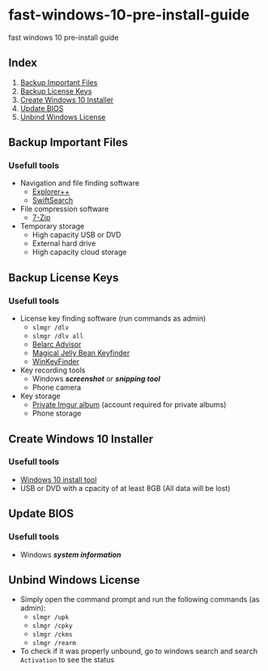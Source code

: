 # fast-windows-10-pre-install-guide
fast windows 10 pre-install guide


## Index
1. [Backup Important Files](#backup-important-files)
2. [Backup License Keys](#backup-license-keys)
3. [Create Windows 10 Installer](#create-windows-10-installer)
4. [Update BIOS](#update-bios)
5. [Unbind Windows License](#unbind-windows-license)

## <a name="backup-important-files">Backup Important Files</a>
### Usefull tools
- Navigation and file finding software
	- [Explorer++](https://explorerplusplus.com/)
	- [SwiftSearch](https://sourceforge.net/projects/swiftsearch/)
- File compression software
	- [7-Zip](https://www.7-zip.org/)
- Temporary storage
	- High capacity USB or DVD
	- External hard drive
	- High capacity cloud storage
	
## <a name="backup-license-keys">Backup License Keys</a>
### Usefull tools
- License key finding software (run commands as admin)
	- `slmgr /dlv`
	- `slmgr /dlv all`
	- [Belarc Advisor](https://www.belarc.com/products_belarc_advisor)
	- [Magical Jelly Bean Keyfinder](https://www.magicaljellybean.com/keyfinder/)
	- [WinKeyFinder](https://www.winkeyfinder.com/)
- Key recording tools
	- Windows ***screenshot*** or ***snipping tool***
	- Phone camera
- Key storage
	- [Private Imgur album](https://imgur.com) (account required for private albums)
	- Phone storage

## <a name="create-windows-10-installer">Create Windows 10 Installer</a>
### Usefull tools
- [Windows 10 install tool](https://www.microsoft.com/en-ca/software-download/windows10)
- USB or DVD with a cpacity of at least 8GB (All data will be lost)

## <a name="update-bios">Update BIOS</a>
### Usefull tools
- Windows ***system information***

## <a name="unbind-windows-license">Unbind Windows License</a>
- Simply open the command prompt and run the following commands (as admin):
	- `slmgr /upk`
	- `slmgr /cpky`
	- `slmgr /ckms`
	- `slmgr /rearm`
- To check if it was properly unbound, go to windows search and search `Activation` to see the status
